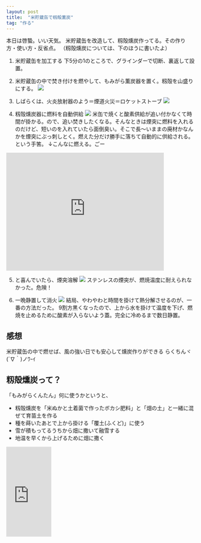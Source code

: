 ```yaml
---
layout: post
title:  "米貯蔵缶で籾殻薫炭"
tag: "作る"
---
```

本日は啓蟄。いい天気。
米貯蔵缶を改造して、籾殻燻炭作ってる。その作り方・使い方・反省点。
（籾殻燻炭については、下のほうに書いたよ）


1. 米貯蔵缶を加工する
下5分の1のところで、グラインダーで切断、裏返して設置。


2. 米貯蔵缶の中で焚き付けを燃やして、もみがら薫炭器を置く。籾殻を山盛りにする。
![](http://farm9.staticflickr.com/8519/8529216099_4bbcab804a.jpg)


3. しばらくは、火炎放射器のよう＝煙道火災＝ロケットストーブ
![](http://farm9.staticflickr.com/8110/8529911335_43472beb99.jpg)


4. 籾殻燻炭器に燃料を自動供給
![](http://farm9.staticflickr.com/8388/8533707900_5a05b6a92b.jpg)
米缶で焼くと酸素供給が追い付かなくて時間が掛かる。ので、追い焚きしたくなる。そんなときは煙突に燃料を入れるのだけど、短いのを入れていたら面倒臭い。そこで長～いままの廃材かなんかを煙突にぶっ刺しとく。燃えた分だけ勝手に落ちて自動的に供給される。という手筈。
↓こんなに燃える。ごー
<iframe width="420" height="315" src="http://www.youtube.com/embed/2Ow9pH8M9Ec" frameborder="0" allowfullscreen></iframe>


5. と喜んでいたら、煙突溶解
![](http://farm9.staticflickr.com/8086/8534316567_c2c6f16249.jpg)
ステンレスの煙突が、燃焼温度に耐えられなかった。危険！


6. 一晩静置して消火
![](http://farm9.staticflickr.com/8369/8535213933_a9e5995514.jpg)
結局、やわやわと時間を掛けて熱分解させるのが、一番の方法だった。
9割方黒くなったので、上から水を掛けて温度を下げ、燃焼を止めるために酸素が入らないよう蓋。完全に冷めるまで数日静置。


## 感想
米貯蔵缶の中で燃せば、風の強い日でも安心して燻炭作りができる
らくちんヾ(´∇｀)ノﾜｰｲ


## 籾殻燻炭って？
「もみがらくんたん」何に使うかというと、

- 籾殻燻炭を「米ぬかと土着菌で作ったボカシ肥料」と「畑の土」と一緒に混ぜて育苗土を作る
- 種を蒔いたあとで上から掛ける「覆土(ふくど)」に使う
- 雪が積もってるうちから畑に撒いて融雪する
- 地温を早くから上げるために畑に撒く

<iframe src="http://rcm-fe.amazon-adsystem.com/e/cm?lt1=_blank&bc1=FFFFFF&IS2=1&bg1=FFFFFF&fc1=000000&lc1=0000FF&t=kobapan-22&o=9&p=8&l=as4&m=amazon&f=ifr&ref=ss_til&asins=B002DONCTW" style="width:120px;height:240px;" scrolling="no" marginwidth="0" marginheight="0" frameborder="0"></iframe>

